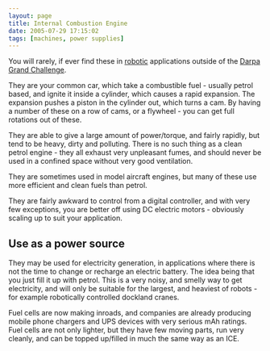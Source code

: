 ```yaml
---
layout: page
title: Internal Combustion Engine
date: 2005-07-29 17:15:02
tags: [machines, power supplies]
---
```

You will rarely, if ever find these in [robotic](/wiki/robotic.html "Robotic") applications outside of the [Darpa Grand Challenge](/wiki/darpa_grand_challenge.html "DARPA Grand Challenge").

They are your common car, which take a combustible fuel - usually petrol based, and ignite it inside a cylinder, which causes a rapid expansion. The expansion pushes a piston in the cylinder out, which turns a cam. By having a number of these on a row of cams, or a flywheel - you can get full rotations out of these.

They are able to give a large amount of power/torque, and fairly rapidly, but tend to be heavy, dirty and polluting. There is no such thing as a clean petrol engine - they all exhaust very unpleasant fumes, and should never be used in a confined space without very good ventilation.

They are sometimes used in model aircraft engines, but many of these use more efficient and clean fuels than petrol.

They are fairly awkward to control from a digital controller, and with very few exceptions, you are better off using DC electric motors - obviously scaling up to suit your application.

## Use as a power source

They may be used for electricity generation, in applications where there is not the time to change or recharge an electric battery. The idea being that you just fill it up with petrol. This is a very noisy, and smelly way to get electricity, and will only be suitable for the largest, and heaviest of robots - for example robotically controlled dockland cranes.

Fuel cells are now making inroads, and companies are already producing mobile phone chargers and UPS devices with very serious mAh ratings. Fuel cells are not only lighter, but they have few moving parts, run very cleanly, and can be topped up/filled in much the same way as an ICE.
